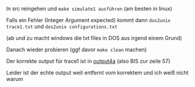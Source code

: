 In src reingehen und ```make simulate1 ausführen``` (am besten in linux)

Falls ein Fehler (Integer Argument expected) kommt dann ```dos2unix trace1.txt``` und ```dos2unix configurations.txt```

(ab und zu macht windows die txt files in DOS aus irgend einem Grund)

Danach wieder probieren (ggf davor ```make clean``` machen) 

Der korrekte output für trace1 ist in [output4a](/src/output4a.txt#L57) (also BIS zur zeile 57) 

Leider ist der echte output weit entfernt vom korrektem und ich weiß nicht warum
    
